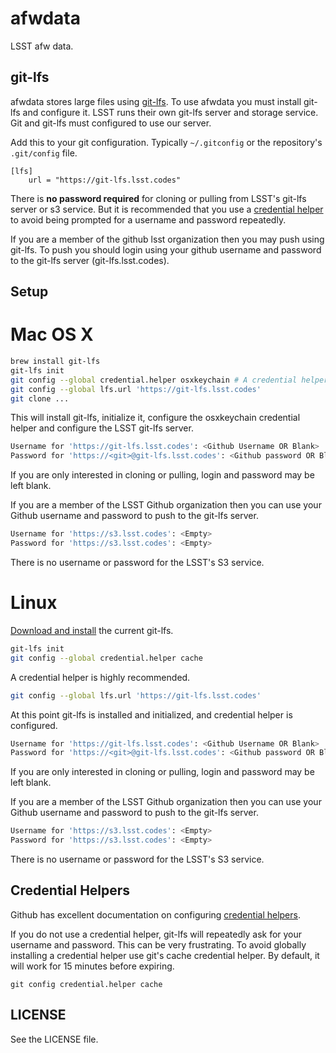 afwdata
=======

LSST afw data.


git-lfs
-------

afwdata stores large files using [git-lfs](https://git-lfs.github.com/). To use afwdata you must install git-lfs and configure it. LSST runs their own git-lfs server and storage service. Git and git-lfs must configured to use our server.

Add this to your git configuration. Typically `~/.gitconfig` or the repository's `.git/config` file.
```
[lfs]
	url = "https://git-lfs.lsst.codes"
```

There is **no password required** for cloning or pulling from LSST's git-lfs server or s3 service. But it is recommended that you use a [credential helper](https://help.github.com/articles/caching-your-github-password-in-git/) to avoid being prompted for a username and password repeatedly.

If you are a member of the github lsst organization then you may push using git-lfs. To push you should login using your github username and password to the git-lfs server (git-lfs.lsst.codes).


Setup
-----

# Mac OS X

```bash
brew install git-lfs
git-lfs init
git config --global credential.helper osxkeychain # A credential helper is highly recommended.
git config --global lfs.url 'https://git-lfs.lsst.codes'
git clone ...
```

This will install git-lfs, initialize it, configure the osxkeychain credential helper and configure the LSST git-lfs server.

```bash
Username for 'https://git-lfs.lsst.codes': <Github Username OR Blank>
Password for 'https://<git>@git-lfs.lsst.codes': <Github password OR Blank>
```

If you are only interested in cloning or pulling, login and password may be left blank.

If you are a member of the LSST Github organization then you can use your Github username and password to push to the git-lfs server.

```bash
Username for 'https://s3.lsst.codes': <Empty>
Password for 'https://s3.lsst.codes': <Empty>
```

There is no username or password for the LSST's S3 service.


# Linux

[Download and install](https://github.com/github/git-lfs/releases/tag/v1.0.0) the current git-lfs.

```bash
git-lfs init
git config --global credential.helper cache
```

A credential helper is highly recommended.

```bash
git config --global lfs.url 'https://git-lfs.lsst.codes'
```

At this point git-lfs is installed and initialized, and credential helper is configured.

```bash
Username for 'https://git-lfs.lsst.codes': <Github Username OR Blank>
Password for 'https://<git>@git-lfs.lsst.codes': <Github password OR Blank>
```

If you are only interested in cloning or pulling, login and password may be left blank.

If you are a member of the LSST Github organization then you can use your Github username and password to push to the git-lfs server.

```bash
Username for 'https://s3.lsst.codes': <Empty>
Password for 'https://s3.lsst.codes': <Empty>
```

There is no username or password for the LSST's S3 service.


Credential Helpers
------------------

Github has excellent documentation on configuring [credential helpers](https://help.github.com/articles/caching-your-github-password-in-git/).

If you do not use a credential helper, git-lfs will repeatedly ask for your username and password. This can be very frustrating. To avoid globally installing a credential helper use git's cache credential helper. By default, it will work for 15 minutes before expiring.

```
git config credential.helper cache
```


LICENSE
-------

See the LICENSE file.
